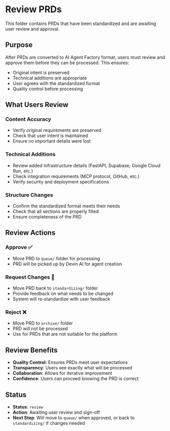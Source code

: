 # Review PRDs

This folder contains PRDs that have been standardized and are awaiting user review and approval.

## Purpose

After PRDs are converted to AI Agent Factory format, users must review and approve them before they can be processed. This ensures:

- Original intent is preserved
- Technical additions are appropriate
- User agrees with the standardized format
- Quality control before processing

## What Users Review

### **Content Accuracy**
- Verify original requirements are preserved
- Check that user intent is maintained
- Ensure no important details were lost

### **Technical Additions**
- Review added infrastructure details (FastAPI, Supabase, Google Cloud Run, etc.)
- Check integration requirements (MCP protocol, GitHub, etc.)
- Verify security and deployment specifications

### **Structure Changes**
- Confirm the standardized format meets their needs
- Check that all sections are properly filled
- Ensure completeness of the PRD

## Review Actions

### **Approve** ✅
- Move PRD to `queue/` folder for processing
- PRD will be picked up by Devin AI for agent creation

### **Request Changes** 🔄
- Move PRD back to `standardizing/` folder
- Provide feedback on what needs to be changed
- System will re-standardize with user feedback

### **Reject** ❌
- Move PRD to `archive/` folder
- PRD will not be processed
- Use for PRDs that are not suitable for the platform

## Review Benefits

- **Quality Control**: Ensures PRDs meet user expectations
- **Transparency**: Users see exactly what will be processed
- **Collaboration**: Allows for iterative improvement
- **Confidence**: Users can proceed knowing the PRD is correct

## Status

- **Status**: `review`
- **Action**: Awaiting user review and sign-off
- **Next Step**: Will move to `queue/` when approved, or back to `standardizing/` if changes needed
